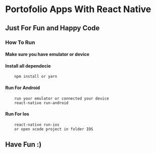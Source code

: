 # Portofolio Apps With React Native

## Just For Fun and Happy Code

### How To Run

#### Make sure you have emulator or device

#### Install all dependecie

        npm install or yarn

#### Run For Android

        run your emulator or connected your device
        react-native run-android

#### Run For Ios

        react-native run-ios
        or open xcode project in folder IOS

## Have Fun :)
